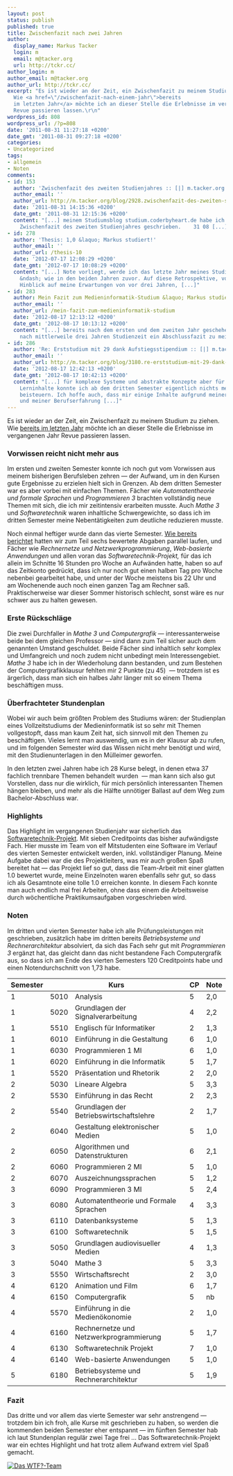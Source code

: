 ```yaml
---
layout: post
status: publish
published: true
title: Zwischenfazit nach zwei Jahren
author:
  display_name: Markus Tacker
  login: m
  email: m@tacker.org
  url: http://tckr.cc/
author_login: m
author_email: m@tacker.org
author_url: http://tckr.cc/
excerpt: "Es ist wieder an der Zeit, ein Zwischenfazit zu meinem Studium zu ziehen.
  Wie <a href=\"/zwischenfazit-nach-einem-jahr\">bereits
  im letzten Jahr</a> möchte ich an dieser Stelle die Erlebnisse im vergangenen Jahr
  Revue passieren lassen.\r\n"
wordpress_id: 808
wordpress_url: /?p=808
date: '2011-08-31 11:27:18 +0200'
date_gmt: '2011-08-31 09:27:18 +0200'
categories:
- Uncategorized
tags:
- allgemein
- Noten
comments:
- id: 153
  author: 'Zwischenfazit des zweiten Studienjahres :: [|] m.tacker.org'
  author_email: ''
  author_url: http://m.tacker.org/blog/2928.zwischenfazit-des-zweiten-studienjahres.html
  date: '2011-08-31 14:15:36 +0200'
  date_gmt: '2011-08-31 12:15:36 +0200'
  content: "[...] meinem Studiumsblog studium.coderbyheart.de habe ich ein ausführliches
    Zwischenfazit des zweiten Studienjahres geschrieben.    31 08 [...]"
- id: 278
  author: 'Thesis: 1,0 &laquo; Markus studiert!'
  author_email: ''
  author_url: /thesis-10
  date: '2012-07-17 12:08:29 +0200'
  date_gmt: '2012-07-17 10:08:29 +0200'
  content: "[...] Note vorliegt, werde ich das letzte Jahr meines Studiums zusammenfassung
    &ndash; wie in den beiden Jahren zuvor. Auf diese Retrospektive, vor allem im
    Hinblick auf meine Erwartungen von vor drei Jahren, [...]"
- id: 283
  author: Mein Fazit zum Medieninformatik-Studium &laquo; Markus studiert!
  author_email: ''
  author_url: /mein-fazit-zum-medieninformatik-studium
  date: '2012-08-17 12:13:12 +0200'
  date_gmt: '2012-08-17 10:13:12 +0200'
  content: "[...] bereits nach dem ersten und dem zweiten Jahr geschehen, ziehe ich
    nach mittlerweile drei Jahren Studienzeit ein Abschlussfazit zu meinem [...]"
- id: 286
  author: 'Re: Erststudium mit 29 dank Aufstiegsstipendium :: [|] m.tacker.org'
  author_email: ''
  author_url: http://m.tacker.org/blog/3180.re-erststudium-mit-29-dank-aufstiegsstipendium.html
  date: '2012-08-17 12:42:13 +0200'
  date_gmt: '2012-08-17 10:42:13 +0200'
  content: "[...] für komplexe Systeme und abstrakte Konzepte aber für die eigentlichen
    Lerninhalte konnte ich ab dem dritten Semester eigentlich nichts mehr durch Vorwissen
    beisteuern. Ich hoffe auch, dass mir einige Inhalte aufgrund meiner Ausbildung
    und meiner Berufserfahrung [...]"
---
```

<p>Es ist wieder an der Zeit, ein Zwischenfazit zu meinem Studium zu ziehen. Wie <a href="/zwischenfazit-nach-einem-jahr">bereits im letzten Jahr</a> möchte ich an dieser Stelle die Erlebnisse im vergangenen Jahr Revue passieren lassen.<br />
<a id="more"></a><a id="more-808"></a></p>
<h3 class="textimage">Vorwissen reicht nicht mehr aus</h3>
<p>Im ersten und zweiten Semester konnte ich noch gut vom Vorwissen aus meinem bisherigen Berufsleben zehren — der Aufwand, um in den Kursen gute Ergebnisse zu erzielen hielt sich in Grenzen. Ab dem dritten Semester war es aber vorbei mit einfachen Themen. Fächer wie <em>Automatentheorie und formale Sprachen</em> und <em>Programmieren 3</em> brachten vollständig neue Themen mit sich, die ich mir zeitintensiv erarbeiten musste. Auch <em>Mathe 3</em> und <em>Softwaretechnik</em> waren inhaltliche Schwergewichte, so dass ich im dritten Semester meine Nebentätigkeiten zum deutliche reduzieren musste.</p>
<p>Noch einmal heftiger wurde dann das vierte Semester. <a href="/bewertete-abgaben-im-4-semester">Wie bereits berichtet</a> hatten wir zum Teil sechs bewertete Abgaben parallel laufen, und Fächer wie <em>Rechnernetze und Netzwerkprogrammierung</em>, <em>Web-basierte Anwendungen</em> und allen voran das <em>Softwaretechnik-Projekt,</em> für das ich allein im Schnitte 16 Stunden pro Woche an Aufwänden hatte, haben so auf das Zeitkonto gedrückt, dass ich nur noch gut einen halben Tag pro Woche nebenbei gearbeitet habe, und unter der Woche meistens bis 22 Uhr und am Wochenende auch noch einen ganzen Tag am Rechner saß. Praktischerweise war dieser Sommer historisch schlecht, sonst wäre es nur schwer aus zu halten gewesen.</p>
<h3 class="textimage">Erste Rückschläge</h3>
<p>Die zwei Durchfaller in <em>Mathe 3</em> und <em>Computergrafik</em> — interessanterweise beide bei dem gleichen Professor — sind dann zum Teil sicher auch dem genannten Umstand geschuldet. Beide Fächer sind inhaltlich sehr komplex und Umfangreich und noch zudem nicht unbedingt mein Interessengebiet. <em>Mathe 3</em> habe ich in der Wiederholung dann bestanden, und zum Bestehen der Computergrafikklausur fehlten mir 2 Punkte (zu 45)  — trotzdem ist es ärgerlich, dass man sich ein halbes Jahr länger mit so einem Thema beschäftigen muss.</p>
<h3 class="textimage">Überfrachteter Stundenplan</h3>
<p>Wobei wir auch beim größten Problem des Studiums wären: der Studienplan eines Vollzeitstudiums der Medieninformatik ist so sehr mit Themen vollgestopft, dass man kaum Zeit hat, sich sinnvoll mit den Themen zu beschäftigen. Vieles lernt man auswendig, um es in der Klausur ab zu rufen, und im folgenden Semester wird das Wissen nicht mehr benötigt und wird, mit den Studienunterlagen in den Mülleimer geworfen.</p>
<p>In den letzten zwei Jahren habe ich 28 Kurse belegt, in denen etwa 37 fachlich trennbare Themen behandelt wurden  — man kann sich also gut Vorstellen, dass nur die wirklich, für mich persönlich interessanten Themen hängen bleiben, und mehr als die Hälfte unnötiger Ballast auf dem Weg zum Bachelor-Abschluss war.</p>
<h3 class="textimage">Highlights</h3>
<p>Das Highlight im vergangenen Studienjahr war sicherlich das <a href="/tag/whatthefoto">Softwaretechnik-Projekt</a>. Mit sieben Creditpoints das bisher aufwändigste Fach. Hier musste im Team von elf Mitstudenten eine Software im Verlauf des vierten Semester entwickelt werden, inkl. vollständiger Planung. Meine Aufgabe dabei war die des Projektleiters, was mir auch großen Spaß bereitet hat — das Projekt lief so gut, dass die Team-Arbeit mit einer glatten 1.0 bewertet wurde, meine Einzelnoten waren ebenfalls sehr gut, so dass ich als Gesamtnote eine tolle 1.0 erreichen konnte. In diesem Fach konnte man auch endlich mal frei Arbeiten, ohne dass einem die Arbeitsweise durch wöchentliche Praktikumsaufgaben vorgeschrieben wird.</p>
<h3 class="textimage">Noten</h3>
<p>Im dritten und vierten Semester habe ich alle Prüfungsleistungen mit geschrieben, zusätzlich habe im dritten bereits <em>Betriebsysteme und Rechnerarchitektur</em> absolviert, da sich das Fach sehr gut mit <em>Programmieren 3</em> ergänzt hat, das gleicht dann das nicht bestandene Fach Computergrafik aus, so dass ich am Ende des vierten Semesters 120 Creditpoints habe und einen Notendurchschnitt von 1,73 habe.</p>
<table class="normal">
<thead>
<tr>
<th>Semester</th>
<th colspan="2">Kurs</th>
<th>CP</th>
<th>Note</th>
</tr>
</thead>
<tbody>
<tr>
<td class="center">1</td>
<td>5010</td>
<td>Analysis</td>
<td class="center">5</td>
<td>2,0</td>
</tr>
<tr>
<td class="center">1</td>
<td>5020</td>
<td>Grundlagen der Signalverarbeitung</td>
<td class="center">4</td>
<td>2,2</td>
</tr>
<tr>
<td class="center">1</td>
<td>5510</td>
<td>Englisch für Informatiker</td>
<td class="center">2</td>
<td>1,3</td>
</tr>
<tr>
<td class="center">1</td>
<td>6010</td>
<td>Einführung in die Gestaltung</td>
<td class="center">6</td>
<td>1,0</td>
</tr>
<tr>
<td class="center">1</td>
<td>6030</td>
<td>Programmieren 1 MI</td>
<td class="center">6</td>
<td>1,0</td>
</tr>
<tr>
<td class="center">1</td>
<td>6020</td>
<td>Einführung in die Informatik</td>
<td class="center">5</td>
<td>1,7</td>
</tr>
<tr>
<td class="center">1</td>
<td>5520</td>
<td>Präsentation und Rhetorik</td>
<td class="center">2</td>
<td>2,0</td>
</tr>
<tr>
<td class="center">2</td>
<td>5030</td>
<td>Lineare Algebra</td>
<td class="center">5</td>
<td>3,3</td>
</tr>
<tr>
<td class="center">2</td>
<td>5530</td>
<td>Einführung in das Recht</td>
<td class="center">2</td>
<td>2,3</td>
</tr>
<tr>
<td class="center">2</td>
<td>5540</td>
<td>Grundlagen der Betriebswirtschaftslehre</td>
<td class="center">2</td>
<td>1,7</td>
</tr>
<tr>
<td class="center">2</td>
<td>6040</td>
<td>Gestaltung elektronischer Medien</td>
<td class="center">5</td>
<td>1,0</td>
</tr>
<tr>
<td class="center">2</td>
<td>6050</td>
<td>Algorithmen und Datenstrukturen</td>
<td class="center">6</td>
<td>2,1</td>
</tr>
<tr>
<td class="center">2</td>
<td>6060</td>
<td>Programmieren 2 MI</td>
<td class="center">5</td>
<td>1,0</td>
</tr>
<tr>
<td class="center">2</td>
<td>6070</td>
<td>Auszeichnungssprachen</td>
<td class="center">5</td>
<td>1,2</td>
</tr>
<tr>
<td class="center">3</td>
<td>6090</td>
<td>Programmieren 3 MI</td>
<td class="center">5</td>
<td>2,4</td>
</tr>
<tr>
<td class="center">3</td>
<td>6080</td>
<td>Automatentheorie und Formale Sprachen</td>
<td class="center">4</td>
<td>3,3</td>
</tr>
<tr>
<td class="center">3</td>
<td>6110</td>
<td>Datenbanksysteme</td>
<td class="center">5</td>
<td>1,3</td>
</tr>
<tr>
<td class="center">3</td>
<td>6100</td>
<td>Softwaretechnik</td>
<td class="center">5</td>
<td>1,5</td>
</tr>
<tr>
<td class="center">3</td>
<td>5050</td>
<td>Grundlagen audiovisueller Medien</td>
<td class="center">4</td>
<td>1,3</td>
</tr>
<tr>
<td class="center">3</td>
<td>5040</td>
<td>Mathe 3</td>
<td class="center">5</td>
<td>3,3</td>
</tr>
<tr>
<td class="center">3</td>
<td>5550</td>
<td>Wirtschaftsrecht</td>
<td class="center">2</td>
<td>3,0</td>
</tr>
<tr>
<td class="center">4</td>
<td>6120</td>
<td>Animation und Film</td>
<td class="center">6</td>
<td>1,7</td>
</tr>
<tr>
<td class="center">4</td>
<td>6150</td>
<td>Computergrafik</td>
<td class="center">5</td>
<td>nb</td>
</tr>
<tr>
<td class="center">4</td>
<td>5570</td>
<td>Einführung in die Medienökonomie</td>
<td class="center">2</td>
<td>1,0</td>
</tr>
<tr>
<td class="center">4</td>
<td>6160</td>
<td>Rechnernetze und Netzwerkprogrammierung</td>
<td class="center">5</td>
<td>1,7</td>
</tr>
<tr>
<td class="center">4</td>
<td>6130</td>
<td>Softwaretechnik Projekt</td>
<td class="center">7</td>
<td>1,0</td>
</tr>
<tr>
<td class="center">4</td>
<td>6140</td>
<td>Web-basierte Anwendungen</td>
<td class="center">5</td>
<td>1,0</td>
</tr>
<tr>
<td class="center">5</td>
<td>6180</td>
<td>Betriebsysteme und Rechnerarchitektur</td>
<td class="center">5</td>
<td>1,9</td>
</tr>
</tbody>
</table>
<h3 class="textimage">Fazit</h3>
<p>Das dritte und vor allem das vierte Semester war sehr anstrengend — trotzdem bin ich froh, alle Kurse mit geschrieben zu haben, so werden die kommenden beiden Semester eher entspannt — im fünften Semester hab ich laut Stundenplan regulär zwei Tage frei ... Das Softwaretechnik-Projekt war ein echtes Highlight und hat trotz allem Aufwand extrem viel Spaß gemacht.</p>
<p><a href="http://www.flickr.com/photos/tacker/5888215645/in/set-72157626379556132"><img src="http://farm6.static.flickr.com/5030/5888215645_f929717191.jpg" alt="Das WTF?-Team" /></a></p>
